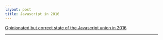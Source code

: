 ```yaml
---
layout: post
title: Javascript in 2016
---
```

<a href="https://medium.com/javascript-and-opinions/state-of-the-art-javascript-in-2016-ab67fc68eb0b#.ewk12xar6">Opinionated but correct state of the Javascript union in 2016</a>

-----
